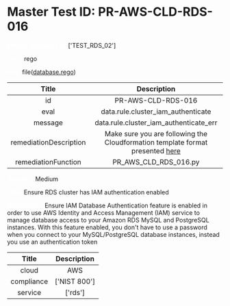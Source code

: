 



# Master Test ID: PR-AWS-CLD-RDS-016


***<font color="white">Master Snapshot Id:</font>*** ['TEST_RDS_02']

***<font color="white">type:</font>*** rego

***<font color="white">rule:</font>*** file([database.rego])  
  
  
  
  

|Title|Description|
| :---: | :---: |
|id|PR-AWS-CLD-RDS-016|
|eval|data.rule.cluster_iam_authenticate|
|message|data.rule.cluster_iam_authenticate_err|
|remediationDescription|Make sure you are following the Cloudformation template format presented <a href='https://docs.aws.amazon.com/AWSCloudFormation/latest/UserGuide/aws-resource-rds-dbcluster.html#cfn-rds-dbcluster-enableiamdatabaseauthentication' target='_blank'>here</a>|
|remediationFunction|PR_AWS_CLD_RDS_016.py|


***<font color="white">Severity:</font>*** Medium

***<font color="white">Title:</font>*** Ensure RDS cluster has IAM authentication enabled

***<font color="white">Description:</font>*** Ensure IAM Database Authentication feature is enabled in order to use AWS Identity and Access Management (IAM) service to manage database access to your Amazon RDS MySQL and PostgreSQL instances. With this feature enabled, you don't have to use a password when you connect to your MySQL/PostgreSQL database instances, instead you use an authentication token  
  
  

|Title|Description|
| :---: | :---: |
|cloud|AWS|
|compliance|['NIST 800']|
|service|['rds']|



[database.rego]: https://github.com/prancer-io/prancer-compliance-test/tree/master/aws/cloud/database.rego
